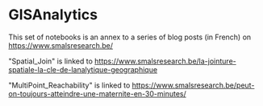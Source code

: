 # GISAnalytics

This set of notebooks is an annex to a series of blog posts (in French) on https://www.smalsresearch.be/

"Spatial_Join" is linked to https://www.smalsresearch.be/la-jointure-spatiale-la-cle-de-lanalytique-geographique 

"MultiPoint_Reachability" is linked to https://www.smalsresearch.be/peut-on-toujours-atteindre-une-maternite-en-30-minutes/



